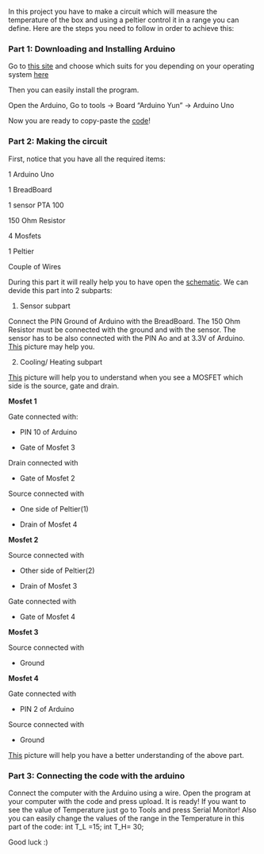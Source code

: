 In this project you have to make a circuit which will measure the temperature of the box and using a peltier control it in a range you can define. Here are the steps you need to follow in order to achieve this:

### Part 1: Downloading and Installing Arduino

Go to [this site](https://www.arduino.cc/en/Main/software) and choose which suits for you depending on your operating system [here](https://git.science.uu.nl/m.lekou/experiment-design-2020/-/blob/master/projects/TemperatureControl_by_Chris_and_Maria/Instructions/Downloading_Arduino.jpg)

Then you can easily install the program.

Open the Arduino, Go to tools -> Board “Arduino Yun” -> Arduino Uno

Now you are ready to copy-paste the [code](https://git.science.uu.nl/ued2020/experiment-design-2020/-/blob/master/projects/TemperatureControl_by_Chris_and_Maria/documantation/data/code.txt)!

### Part 2: Making the circuit

First, notice that you have all the required items:

1 Arduino Uno

1 BreadBoard

1 sensor PTA 100

150 Ohm Resistor

4 Mosfets

1 Peltier

Couple of Wires

During this part it will really help you to have open the [schematic](https://git.science.uu.nl/ued2020/experiment-design-2020/-/blob/master/projects/TemperatureControl_by_Chris_and_Maria/documantation/data/schematic.pdf). 
We can devide this part into 2 subparts:

1. Sensor subpart

Connect the PIN Ground of Arduino with the BreadBoard. 
The 150 Ohm Resistor must be connected with the ground and with the sensor.
The sensor has to be also connected with the PIN Ao and at 3.3V of Arduino.
[This](https://git.science.uu.nl/m.lekou/experiment-design-2020/-/blob/master/projects/TemperatureControl_by_Chris_and_Maria/Instructions/Sensor_Part.jpg) picture may help you.

2. Cooling/ Heating subpart

[This](https://git.science.uu.nl/m.lekou/experiment-design-2020/-/blob/master/projects/TemperatureControl_by_Chris_and_Maria/Instructions/Mosfet.png) picture will help you to understand when you see a MOSFET which side is the source, gate and drain.

**Mosfet 1**

Gate connected with:

- PIN 10 of Arduino

- Gate of Mosfet 3

Drain connected with 

- Gate of Mosfet 2

Source connected with 

- One side of Peltier(1)

- Drain of Mosfet 4

**Mosfet 2**

Source  connected with

- Other side of Peltier(2)

- Drain of Mosfet 3

Gate  connected with

- Gate of Mosfet 4

**Mosfet 3**

Source connected with

- Ground

**Mosfet 4**

Gate connected with

- PIN 2 of Arduino

Source connected with

- Ground

[This](https://git.science.uu.nl/m.lekou/experiment-design-2020/-/blob/master/projects/TemperatureControl_by_Chris_and_Maria/Instructions/CoolingHeating.jpg) picture will help you have a better understanding of the above part.

### Part 3: Connecting the code with the arduino

Connect the computer with the Arduino using a wire.
Open the program at your computer with the code and press upload.
It is ready!
If you want to see the value of Temperature just go to Tools and press Serial Monitor!
Also you can easily change the values of the range in the Temperature in this part of the code:
int T_L =15;
int T_H= 30;

Good luck :)




